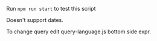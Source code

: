 Run `npm run start` to test this script

Doesn't support dates.

To change query edit query-language.js bottom side expr.